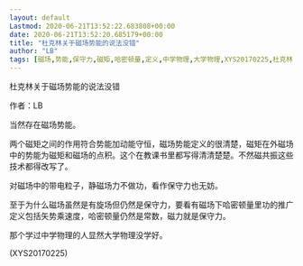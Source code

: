 ```yaml
---
layout: default
Lastmod: 2020-06-21T13:52:22.683808+00:00
date: 2020-06-21T13:52:20.685179+00:00
title: "杜克林关于磁场势能的说法没错"
author: "LB"
tags: [磁场,势能,保守力,磁矩,哈密顿量,定义,中学物理,大学物理,XYS20170225,杜克林,新语丝]
---
```


杜克林关于磁场势能的说法没错

作者：LB

当然存在磁场势能。

两个磁矩之间的作用符合势能加动能守恒，磁场势能定义的很清楚，磁矩在外磁场中的势能为磁矩和磁场的点积。这个在教课书里都写得清清楚楚。不然磁共振这些技术都得改写了。

对磁场中的带电粒子，静磁场力不做功，看作保守力也无妨。

至于为什么磁场虽然是有旋场但仍然是保守力，要看有磁场下哈密顿量里功的推广定义包括矢势乘速度，哈密顿量仍然是常数，磁力就是保守力。

那个学过中学物理的人显然大学物理没学好。

(XYS20170225)

